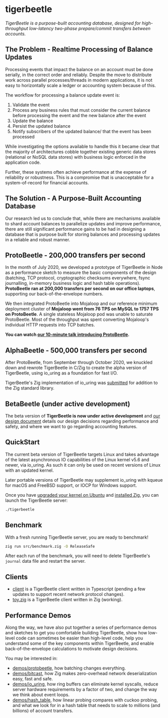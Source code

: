 # tigerbeetle

*TigerBeetle is a purpose-built accounting database, designed for high-throughput low-latency two-phase prepare/commit transfers between accounts.*

## The Problem - Realtime Processing of Balance Updates

Processing events that impact the balance on an account must be done serially, in the correct order and reliably. Despite the move to distribute work across parallel processes/threads in modern applications, it is not easy to horizontally scale a ledger or accounting system because of this.

The workflow for processing a balance update event is:
1. Validate the event
2. Process any business rules that must consider the current balance before processing the event and the new balance after the event
3. Update the balance
4. Persist the updated balance
5. Notify subscribers of the updated balance/ that the event has been processed

While investigating the options available to handle this it became clear that the majority of architectures cobble together existing generic data stores (relational or NoSQL data stores) with business logic enforced in the application code. 

Further, these systems often achieve performance at the expense of reliability or robustness. This is a compromise that is unacceptable for a system-of-record for financial accounts.

## The Solution - A Purpose-Built Accounting Database

Our research led us to conclude that, while there are mechanisms available to shard account balances to parallelize updates and improve performance, there are still significant performance gains to be had in designing a database that is purpose built for storing balances and processing updates in a reliable and robust manner.

## ProtoBeetle - 200,000 transfers per second

In the month of July 2020, we developed a prototype of TigerBeetle in Node as a performance sketch to measure the basic components of the design (batching, TCP protocol, cryptographic checksums everywhere, fsync journalling, in-memory business logic and hash table operations). **ProtoBeetle ran at 200,000 transfers per second on our office laptops**, supporting our back-of-the-envelope numbers.

We then integrated ProtoBeetle into Mojaloop and our reference minimum deployment cluster of **Mojaloop went from 76 TPS on MySQL to 1757 TPS on ProtoBeetle**. A single stateless Mojaloop pod was unable to saturate ProtoBeetle. Most of the throughput was spent converting Mojaloop's individual HTTP requests into TCP batches.

**You can watch [our 10-minute talk introducing ProtoBeetle](https://youtu.be/QOC6PHFPtAM?t=324).**

## AlphaBeetle - 500,000 transfers per second

After ProtoBeetle, from September through October 2020, we knuckled down and rewrote TigerBeetle in C/Zig to create the alpha version of TigerBeetle, using io_uring as a foundation for fast I/O.

TigerBeetle's Zig implementation of io_uring was [submitted](https://github.com/ziglang/zig/pull/6356) for addition to the Zig standard library.

## BetaBeetle (under active development)

The beta version of **TigerBeetle is now under active development** and [our design document](./docs/DESIGN.md) details our design decisions regarding performance and safety, and where we want to go regarding accounting features.

## QuickStart

The current beta version of TigerBeetle targets Linux and takes advantage of the latest asynchronous IO capabilities of the Linux kernel v5.6 and newer, via io_uring. As such it can only be used on recent versions of Linux with an updated kernel.

Later portable versions of TigerBeetle may supplement io_uring with kqueue for macOS and FreeBSD support, or IOCP for Windows support.

Once you have [upgraded your kernel on Ubuntu](./docs/UPGRADE_UBUNTU_KERNEL.md) and [installed Zig](./docs/INSTALL_ZIG.md), you can launch the TigerBeetle server:

```bash
./tigerbeetle
```

## Benchmark

With a fresh running TigerBeetle server, you are ready to benchmark!

```bash
zig run src/benchmark.zig -O ReleaseSafe
```

After each run of the benchmark, you will need to delete TigerBeetle's `journal` data file and restart the server.

## Clients

* [client](./src/client) is a TigerBeetle client written in Typescript (pending a few updates to support recent network protocol changes).
* [toy.zig](./src/toy.zig) is a TigerBeetle client written in Zig (working).

## Performance Demos

Along the way, we have also put together a series of performance demos and sketches to get you comfortable building TigerBeetle, show how low-level code can sometimes be easier than high-level code, help you understand some of the key components within TigerBeetle, and enable back-of-the-envelope calculations to motivate design decisions.

You may be interested in:

* [demos/protobeetle](./demos/protobeetle), how batching changes everything.
* [demos/bitcast](./demos/bitcast), how Zig makes zero-overhead network deserialization easy, fast and safe.
* [demos/io_uring](./demos/io_uring), how ring buffers can eliminate kernel syscalls, reduce server hardware requirements by a factor of two, and change the way we think about event loops.
* [demos/hash_table](./demos/hash_table), how linear probing compares with cuckoo probing, and what we look for in a hash table that needs to scale to millions (and billions) of account transfers.
